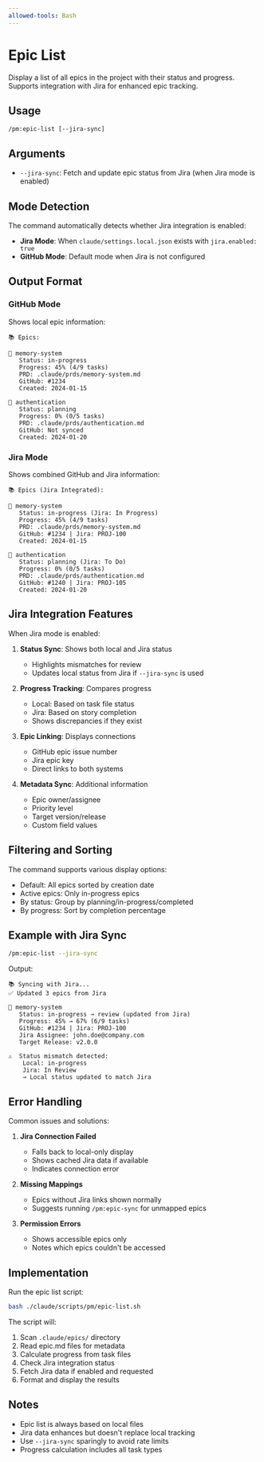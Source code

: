 ```yaml
---
allowed-tools: Bash
---
```


# Epic List

Display a list of all epics in the project with their status and progress. Supports integration with Jira for enhanced epic tracking.

## Usage
```
/pm:epic-list [--jira-sync]
```

## Arguments
- `--jira-sync`: Fetch and update epic status from Jira (when Jira mode is enabled)

## Mode Detection
The command automatically detects whether Jira integration is enabled:
- **Jira Mode**: When `claude/settings.local.json` exists with `jira.enabled: true`
- **GitHub Mode**: Default mode when Jira is not configured

## Output Format

### GitHub Mode
Shows local epic information:
```
📚 Epics:

📁 memory-system
   Status: in-progress
   Progress: 45% (4/9 tasks)
   PRD: .claude/prds/memory-system.md
   GitHub: #1234
   Created: 2024-01-15
   
📁 authentication
   Status: planning
   Progress: 0% (0/5 tasks)  
   PRD: .claude/prds/authentication.md
   GitHub: Not synced
   Created: 2024-01-20
```

### Jira Mode
Shows combined GitHub and Jira information:
```
📚 Epics (Jira Integrated):

📁 memory-system
   Status: in-progress (Jira: In Progress)
   Progress: 45% (4/9 tasks)
   PRD: .claude/prds/memory-system.md
   GitHub: #1234 | Jira: PROJ-100
   Created: 2024-01-15
   
📁 authentication
   Status: planning (Jira: To Do)
   Progress: 0% (0/5 tasks)
   PRD: .claude/prds/authentication.md
   GitHub: #1240 | Jira: PROJ-105
   Created: 2024-01-20
```

## Jira Integration Features

When Jira mode is enabled:

1. **Status Sync**: Shows both local and Jira status
   - Highlights mismatches for review
   - Updates local status from Jira if `--jira-sync` is used

2. **Progress Tracking**: Compares progress
   - Local: Based on task file status
   - Jira: Based on story completion
   - Shows discrepancies if they exist

3. **Epic Linking**: Displays connections
   - GitHub epic issue number
   - Jira epic key
   - Direct links to both systems

4. **Metadata Sync**: Additional information
   - Epic owner/assignee
   - Priority level
   - Target version/release
   - Custom field values

## Filtering and Sorting

The command supports various display options:
- Default: All epics sorted by creation date
- Active epics: Only in-progress epics
- By status: Group by planning/in-progress/completed
- By progress: Sort by completion percentage

## Example with Jira Sync

```bash
/pm:epic-list --jira-sync
```

Output:
```
📚 Syncing with Jira...
✅ Updated 3 epics from Jira

📁 memory-system
   Status: in-progress → review (updated from Jira)
   Progress: 45% → 67% (6/9 tasks)
   GitHub: #1234 | Jira: PROJ-100
   Jira Assignee: john.doe@company.com
   Target Release: v2.0.0
   
⚠️  Status mismatch detected:
    Local: in-progress
    Jira: In Review
    → Local status updated to match Jira
```

## Error Handling

Common issues and solutions:

1. **Jira Connection Failed**
   - Falls back to local-only display
   - Shows cached Jira data if available
   - Indicates connection error

2. **Missing Mappings**
   - Epics without Jira links shown normally
   - Suggests running `/pm:epic-sync` for unmapped epics

3. **Permission Errors**
   - Shows accessible epics only
   - Notes which epics couldn't be accessed

## Implementation

Run the epic list script:
```bash
bash ./claude/scripts/pm/epic-list.sh
```

The script will:
1. Scan `.claude/epics/` directory
2. Read epic.md files for metadata
3. Calculate progress from task files
4. Check Jira integration status
5. Fetch Jira data if enabled and requested
6. Format and display the results

## Notes

- Epic list is always based on local files
- Jira data enhances but doesn't replace local tracking
- Use `--jira-sync` sparingly to avoid rate limits
- Progress calculation includes all task types
